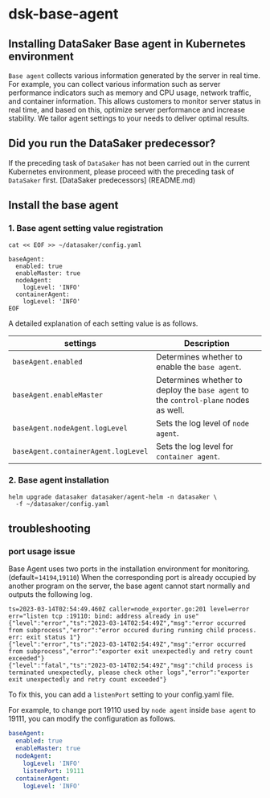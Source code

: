 # dsk-base-agent

## Installing DataSaker Base agent in Kubernetes environment

`Base agent` collects various information generated by the server in real time. For example, you can collect various information such as server performance indicators such as memory and CPU usage, network traffic, and container information. This allows customers to monitor server status in real time, and based on this, optimize server performance and increase stability. We tailor agent settings to your needs to deliver optimal results.

## Did you run the DataSaker predecessor?

If the preceding task of `DataSaker` has not been carried out in the current Kubernetes environment, please proceed with the preceding task of `DataSaker` first. [DataSaker predecessors] (README.md)

## Install the base agent

### 1. Base agent setting value registration
```shell
cat << EOF >> ~/datasaker/config.yaml

baseAgent:
  enabled: true
  enableMaster: true
  nodeAgent:
    logLevel: 'INFO'
  containerAgent:
    logLevel: 'INFO'
EOF
```
A detailed explanation of each setting value is as follows.

| settings | Description |
| ----------------------------------- | -------------------------------------------------- |
| `baseAgent.enabled` | Determines whether to enable the `base agent`. |
| `baseAgent.enableMaster` | Determines whether to deploy the `base agent` to the `control-plane` nodes as well. |
| `baseAgent.nodeAgent.logLevel` | Sets the log level of `node agent`. |
| `baseAgent.containerAgent.logLevel` | Sets the log level for `container agent`. |

### 2. Base agent installation
```shell
helm upgrade datasaker datasaker/agent-helm -n datasaker \
  -f ~/datasaker/config.yaml
```
## troubleshooting

### port usage issue

Base Agent uses two ports in the installation environment for monitoring. (default=`14194`,`19110`) When the corresponding port is already occupied by another program on the server, the base agent cannot start normally and outputs the following log.
```shell
ts=2023-03-14T02:54:49.460Z caller=node_exporter.go:201 level=error err="listen tcp :19110: bind: address already in use"
{"level":"error","ts":"2023-03-14T02:54:49Z","msg":"error occurred from subprocess","error":"error occured during running child process. err: exit status 1"}
{"level":"error","ts":"2023-03-14T02:54:49Z","msg":"error occurred from subprocess","error":"exporter exit unexpectedly and retry count exceeded"}
{"level":"fatal","ts":"2023-03-14T02:54:49Z","msg":"child process is terminated unexpectedly, please check other logs","error":"exporter exit unexpectedly and retry count exceeded"}
```
To fix this, you can add a `listenPort` setting to your config.yaml file.

For example, to change port 19110 used by `node agent` inside `base agent` to 19111, you can modify the configuration as follows.
```yaml
baseAgent:
  enabled: true
  enableMaster: true
  nodeAgent:
    logLevel: 'INFO'
    listenPort: 19111
  containerAgent:
    logLevel: 'INFO'
```
